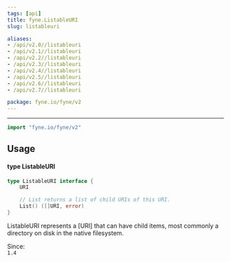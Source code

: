 ```yaml
---
tags: [api]
title: fyne.ListableURI
slug: listableuri

aliases:
- /api/v2.0//listableuri
- /api/v2.1//listableuri
- /api/v2.2//listableuri
- /api/v2.3//listableuri
- /api/v2.4//listableuri
- /api/v2.5//listableuri
- /api/v2.6//listableuri
- /api/v2.7//listableuri

package: fyne.io/fyne/v2
---
```



---
```go
import "fyne.io/fyne/v2"
```

## Usage

#### type ListableURI

```go
type ListableURI interface {
	URI

	// List returns a list of child URIs of this URI.
	List() ([]URI, error)
}
```

ListableURI represents a [URI] that can have child items, most commonly a directory on disk in the native filesystem.


<div class="since">Since: <code>
1.4</code></div>
